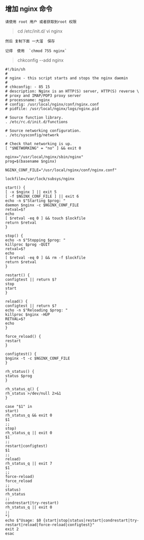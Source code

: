 ## 增加 nginx 命令

	请使用 root 用户 或者获取到root 权限 

>cd /etc/init.d/
>vi nginx 
	
	然后 复制下面 一大溜  保存  
	
	记得  使用  `chmod 755 nginx`
	
>chkconfig --add nginx 
		
	#!/bin/sh
	#
	# nginx - this script starts and stops the nginx daemin
	#
	# chkconfig: - 85 15
	# description: Nginx is an HTTP(S) server, HTTP(S) reverse \
	# proxy and IMAP/POP3 proxy server
	# processname: nginx
	# config: /usr/local/nginx/conf/nginx.conf
	# pidfile: /usr/local/nginx/logs/nginx.pid
	
	# Source function library.
	. /etc/rc.d/init.d/functions
	
	# Source networking configuration.
	. /etc/sysconfig/network
	
	# Check that networking is up.
	[ "$NETWORKING" = "no" ] && exit 0
	
	nginx="/usr/local/nginx/sbin/nginx"
	prog=$(basename $nginx)
	
	NGINX_CONF_FILE="/usr/local/nginx/conf/nginx.conf"
	
	lockfile=/var/lock/subsys/nginx
	
	start() {
	[ -x $nginx ] || exit 5
	[ -f $NGINX_CONF_FILE ] || exit 6
	echo -n $"Starting $prog: "
	daemon $nginx -c $NGINX_CONF_FILE
	retval=$?
	echo
	[ $retval -eq 0 ] && touch $lockfile
	return $retval
	}
	
	stop() {
	echo -n $"Stopping $prog: "
	killproc $prog -QUIT
	retval=$?
	echo
	[ $retval -eq 0 ] && rm -f $lockfile
	return $retval
	}
	
	restart() {
	configtest || return $?
	stop
	start
	}
	
	reload() {
	configtest || return $?
	echo -n $"Reloading $prog: "
	killproc $nginx -HUP
	RETVAL=$?
	echo
	}
	
	force_reload() {
	restart
	}
	
	configtest() {
	$nginx -t -c $NGINX_CONF_FILE
	}
	
	rh_status() {
	status $prog
	}
	
	rh_status_q() {
	rh_status >/dev/null 2>&1
	}
	
	case "$1" in
	start)
	rh_status_q && exit 0
	$1
	;;
	stop)
	rh_status_q || exit 0
	$1
	;;
	restart|configtest)
	$1
	;;
	reload)
	rh_status_q || exit 7
	$1
	;;
	force-reload)
	force_reload
	;;
	status)
	rh_status
	;;
	condrestart|try-restart)
	rh_status_q || exit 0
	;;
	*)
	echo $"Usage: $0 {start|stop|status|restart|condrestart|try-restart|reload|force-reload|configtest}"
	exit 2
	esac
